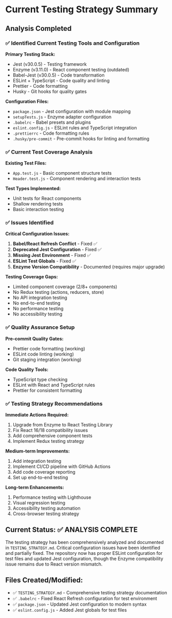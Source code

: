 # Current Testing Strategy Summary

## Analysis Completed

### ✅ Identified Current Testing Tools and Configuration

**Primary Testing Stack:**
- Jest (v30.0.5) - Testing framework
- Enzyme (v3.11.0) - React component testing (outdated)
- Babel-Jest (v30.0.5) - Code transformation
- ESLint + TypeScript - Code quality and linting
- Prettier - Code formatting
- Husky - Git hooks for quality gates

**Configuration Files:**
- `package.json` - Jest configuration with module mapping
- `setupTests.js` - Enzyme adapter configuration
- `.babelrc` - Babel presets and plugins
- `eslint.config.js` - ESLint rules and TypeScript integration
- `.prettierrc` - Code formatting rules
- `.husky/pre-commit` - Pre-commit hooks for linting and formatting

### ✅ Current Test Coverage Analysis

**Existing Test Files:**
- `App.test.js` - Basic component structure tests
- `Header.test.js` - Component rendering and interaction tests

**Test Types Implemented:**
- Unit tests for React components
- Shallow rendering tests
- Basic interaction testing

### ✅ Issues Identified

**Critical Configuration Issues:**
1. **Babel/React Refresh Conflict** - Fixed ✅
2. **Deprecated Jest Configuration** - Fixed ✅
3. **Missing Jest Environment** - Fixed ✅
4. **ESLint Test Globals** - Fixed ✅
5. **Enzyme Version Compatibility** - Documented (requires major upgrade)

**Testing Coverage Gaps:**
- Limited component coverage (2/8+ components)
- No Redux testing (actions, reducers, store)
- No API integration testing
- No end-to-end testing
- No performance testing
- No accessibility testing

### ✅ Quality Assurance Setup

**Pre-commit Quality Gates:**
- Prettier code formatting (working)
- ESLint code linting (working)
- Git staging integration (working)

**Code Quality Tools:**
- TypeScript type checking
- ESLint with React and TypeScript rules
- Prettier for consistent formatting

### ✅ Testing Strategy Recommendations

**Immediate Actions Required:**
1. Upgrade from Enzyme to React Testing Library
2. Fix React 16/18 compatibility issues
3. Add comprehensive component tests
4. Implement Redux testing strategy

**Medium-term Improvements:**
1. Add integration testing
2. Implement CI/CD pipeline with GitHub Actions
3. Add code coverage reporting
4. Set up end-to-end testing

**Long-term Enhancements:**
1. Performance testing with Lighthouse
2. Visual regression testing
3. Accessibility testing automation
4. Cross-browser testing strategy

## Current Status: ✅ ANALYSIS COMPLETE

The testing strategy has been comprehensively analyzed and documented in `TESTING_STRATEGY.md`. Critical configuration issues have been identified and partially fixed. The repository now has proper ESLint configuration for test files and updated Jest configuration, though the Enzyme compatibility issue remains due to React version mismatch.

## Files Created/Modified:
- ✅ `TESTING_STRATEGY.md` - Comprehensive testing strategy documentation
- ✅ `.babelrc` - Fixed React Refresh configuration for test environment
- ✅ `package.json` - Updated Jest configuration to modern syntax
- ✅ `eslint.config.js` - Added Jest globals for test files